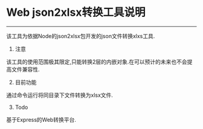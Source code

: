 # Web json2xlsx转换工具说明

----------------------------------------------

 该工具为依据Node的json2xlsx包开发的json文件转换xlxs工具.

1. 注意

  该工具的使用范围极其限定,只能转换2层的内嵌对象.在可以预计的未来也不会提高文件兼容性.
  
2. 目前功能

  通过命令运行将同目录下文件转换为xlsx文件.

3. Todo

  基于Express的Web转换平台.